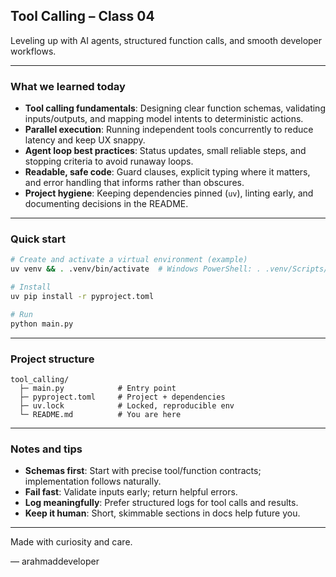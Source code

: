 ## Tool Calling – Class 04

Leveling up with AI agents, structured function calls, and smooth developer workflows.

---

### What we learned today

- **Tool calling fundamentals**: Designing clear function schemas, validating inputs/outputs, and mapping model intents to deterministic actions.
- **Parallel execution**: Running independent tools concurrently to reduce latency and keep UX snappy.
- **Agent loop best practices**: Status updates, small reliable steps, and stopping criteria to avoid runaway loops.
- **Readable, safe code**: Guard clauses, explicit typing where it matters, and error handling that informs rather than obscures.
- **Project hygiene**: Keeping dependencies pinned (`uv`), linting early, and documenting decisions in the README.

---

### Quick start

```bash
# Create and activate a virtual environment (example)
uv venv && . .venv/bin/activate  # Windows PowerShell: . .venv/Scripts/Activate.ps1

# Install
uv pip install -r pyproject.toml

# Run
python main.py
```

---

### Project structure

```text
tool_calling/
  ├─ main.py            # Entry point
  ├─ pyproject.toml     # Project + dependencies
  ├─ uv.lock            # Locked, reproducible env
  └─ README.md          # You are here
```

---

### Notes and tips

- **Schemas first**: Start with precise tool/function contracts; implementation follows naturally.
- **Fail fast**: Validate inputs early; return helpful errors.
- **Log meaningfully**: Prefer structured logs for tool calls and results.
- **Keep it human**: Short, skimmable sections in docs help future you.

---

Made with curiosity and care.

— arahmaddeveloper
